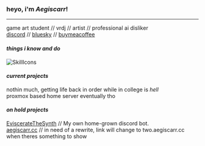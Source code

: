 ### heyo, i'm *Aegiscarr*!
---
game art student // vrdj // artist // professional ai disliker\
[discord](https://aegiscarr.cc/discord) // [bluesky](https://aegiscarr.cc/bsky) // [buymeacoffee](https://aegiscarr.cc/donate)

#### *things i know and do*
![SkillIcons](https://skillicons.dev/icons?i=blender,unity,html,css,js,svelte,tailwind,cloudflare,svg,go,lua,nix,nodejs,ps)

#### *current projects*
nothin much, getting life back in order while in college is *hell*\
proxmox based home server eventually tho

#### *on hold projects*
[EviscerateTheSynth](https://discord.gg/SJcAWEynbj) // My own home-grown discord bot. \
[aegiscarr.cc](https://aegiscarr.cc) // in need of a rewrite, link will change to two.aegiscarr.cc when theres something to show
